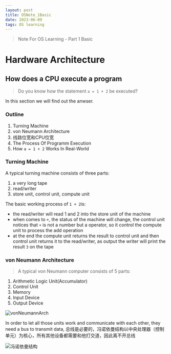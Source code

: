 ```yaml
---
layout: post
title: OSNote_1Basic
date: 2023-06-09
tags: OS learning
---
```


> Note For OS Learning - Part 1 Basic

# Hardware Architecture

## How does a CPU execute a program

> Do you know how the statement `a = 1 + 2` be executed?

In this section we will find out the anwser.

<!--more-->

### Outline
1. Turning Machine
2. von Neumann Architecture
3. 线路位宽和CPU位宽
4. The Process Of Programm Execution
5. How `a = 1 + 2` Works In Real-World

### Turning Machine
A typical turning machine consists of three parts:
1. a very long tape
2. read/writer
3. store unit, control unit, compute unit

The basic working process of `1 + 2`is:
- the read/writer will read 1 and 2 into the store unit of the machine
- when comes to `+`, the status of the machine will change, the control unit notices that `+` is not a number but a operator, so it control the compute unit to process the add operation
- at the end the compute unit returns the result to control unit and then control unit returns it to the read/writer, as output the writer will print the result `3` on the tape

### von Neumann Architecture

> A typical von Neumann computer consists of 5 parts:
1. Arithmetic Logic Unit(Accumulator)
2. Control Unit
3. Memory
4. Input Device
5. Output Device

![vonNeumannArch]({{site.baseurl}}/assets/img/Von_Neumann_architecture.svg)


In order to let all those units work and communicate with each other, they need a bus to transmit data, 总线是必要的，冯诺依曼结构以中央处理器（控制单元）为核心，所有其他设备都需要和他打交道，因此离不开总线

![冯诺依曼结构]({{site.baseurl}}/assets/img/冯诺依曼模型.jpg)
